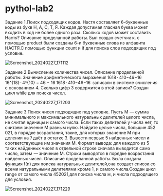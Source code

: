 # pythol-lab2
Задание 1.Поиск подходящих кодов.
Настя составляет 6-буквенные коды из букв Н, А, С, Т, Я. Каждая допустимая гласная буква может входить в код не более одного раза. Сколько кодов может составить Настя?
Описание проделанной работы.
Был создан счетчик к. с помощью product были созданы 6-и буквенные слова из алфавита НАСТЯ.С помощью функции count и if для поиска слов подходящих под условие. 

![Screenshot_20240227_171112](https://github.com/Savch1k/pythol-lab2/assets/160525024/532028ff-54a1-4e51-939b-cc6c9eae9635)

Задание 2.Вычисление количества чисел.
Описание проделанной работы.
Значение арифметического выражения 1618 ⋅ 410−46−16 16^{18} · 4^{10} − 46 − 16 1618 ⋅ 410−46−16  записали в системе счисления с основанием 4. Сколько цифр 3 содержится в этой записи?
Создан цикл while для поиска чисел.

![Screenshot_20240227_171203](https://github.com/Savch1k/pythol-lab2/assets/160525024/331ae52a-75d1-4a91-8913-6952b153b323)

Задание 3.Поиск чисел подходящих под условие.
Пусть M  — сумма минимального и максимального натуральных делителей целого числа, не считая единицы и самого числа. Если таких делителей у числа нет, то считаем значение M равным нулю. Найдите целые числа, большие 452 021, в порядке возрастания, такие, для которых значение M при делении на 7 даёт в остатке 3. Вывести первые 5 найденных чисел и соответствующие им значения M.
Формат вывода: для каждого из 5 таких найденных чисел в отдельной строке сначала выводится само число, затем  — значение M. Строки выводятся в порядке возрастания найденных чисел.
Описание проделанной работы.
Была создана функция f(n) для поиска натуральных делителей,она создает список  со всеми натуральными делителями кроме 1, и самого числа.Создан цикл range от самого числа 452021,для поиска числа м, и числа подходящего для условия.


![Screenshot_20240227_171229](https://github.com/Savch1k/pythol-lab2/assets/160525024/548c5071-eaa4-46b9-81b9-825ca4ace3c8)
